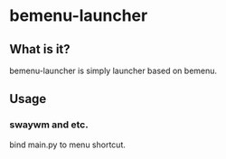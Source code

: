 # bemenu-launcher

## What is it?

bemenu-launcher is simply launcher based on bemenu.

## Usage

### swaywm and etc.

bind main.py to menu shortcut.